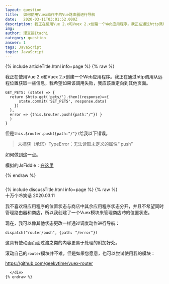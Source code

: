 ```yaml
---
layout: question
title:  如何使用Vuex动作中的Vue路由器进行导航
date:   2020-03-11T03:01:52.000Z
description: 我正在使用Vue 2.x和Vuex 2.x创建一个Web应用程序。我正在通过http调用从远程位置获取一些信息，我希望如果该调用失败，我应该重定向到其他页...
img: 
author: 理查德Itachi
category: question
answer: 1
tags: JavaScript
topic: JavaScript
---
```

<div class="article-root">
  <div class="article">
    {% include articleTitle.html info=page %}
    {% raw %}
    <div class="article-content"><p><font style="vertical-align: inherit;"><font style="vertical-align: inherit;">我正在使用Vue 2.x和Vuex 2.x创建一个Web应用程序。</font><font style="vertical-align: inherit;">我正在通过http调用从远程位置获取一些信息，我希望如果该调用失败，我应该重定向到其他页面。</font></font></p>

<pre><code>GET_PETS: (state) =&gt; {<font></font>
  return $http.get('pets/').then((response)=&gt;{<font></font>
      state.commit('SET_PETS', response.data)<font></font>
    })<font></font>
  },<font></font>
  error =&gt; {this.$router.push({path:"/"}) }<font></font>
  )<font></font>
}<font></font>
</code></pre>

<p><font style="vertical-align: inherit;"><font style="vertical-align: inherit;">但是</font></font><code>this.$router.push({path:"/"})</code><font style="vertical-align: inherit;"><font style="vertical-align: inherit;">给我以下错误。</font></font></p>

<blockquote>
  <p><font style="vertical-align: inherit;"><font style="vertical-align: inherit;">未捕获（承诺）TypeError：无法读取未定义的属性“ push”</font></font></p>
</blockquote>

<p><font style="vertical-align: inherit;"><font style="vertical-align: inherit;">如何做到这一点。</font></font></p>

<p><font style="vertical-align: inherit;"><font style="vertical-align: inherit;">模拟的JsFiddle：</font></font><a href="https://jsfiddle.net/pukx3heb/1/" rel="noreferrer"><font style="vertical-align: inherit;"><font style="vertical-align: inherit;">在这里</font></font></a></p></div>
    {% endraw %}
  </div>
  <p style="height: 0;width:0;overflow: hidden;"> 第578篇《如何使用Vuex动作中的Vue路由器进行导航》来自Winter(https://github.com/aiyld/aiyld.github.io)的站点</p>
  <div class="discuss-wrapper">
    {% include discussTitle.html info=page %}
    {% raw %}
    <div class="discuss-item">
        <div class="discuss-parent">
          <div class="discuss-meta">
            <span class="discuss-user">十万个冷笑话</span>
            <span class="discuss-time">2020.03.11</span>
          </div>
          <div class="discuss-comment"><p><font style="vertical-align: inherit;"><font style="vertical-align: inherit;">我不喜欢将应用程序的位置状态与商店中其余应用程序状态分开，并且不希望同时管理路由器和商店，所以我创建了一个Vuex模块来管理</font><font style="vertical-align: inherit;">商店</font></font><em><font style="vertical-align: inherit;"><font style="vertical-align: inherit;">内</font></font></em><font style="vertical-align: inherit;"><font style="vertical-align: inherit;">的</font><font style="vertical-align: inherit;">位置状态</font><font style="vertical-align: inherit;">。</font></font></p>

<p><font style="vertical-align: inherit;"><font style="vertical-align: inherit;">现在，我可以像其他状态更改一样通过调度动作进行导航：</font></font></p>

<pre><code>dispatch("router/push", {path: "/error"})
</code></pre>

<p><font style="vertical-align: inherit;"><font style="vertical-align: inherit;">这具有使动画页面过渡之类的内容更易于处理的附加好处。</font></font></p>

<p><font style="vertical-align: inherit;"><font style="vertical-align: inherit;">滚动自己的</font></font><code>router</code><font style="vertical-align: inherit;"><font style="vertical-align: inherit;">模块</font><font style="vertical-align: inherit;">并不难</font><font style="vertical-align: inherit;">，但是如果您愿意，也可以尝试使用我</font><font style="vertical-align: inherit;">的</font><font style="vertical-align: inherit;">模块：</font></font></p>

<p><a href="https://github.com/geekytime/vuex-router" rel="noreferrer"><font style="vertical-align: inherit;"><font style="vertical-align: inherit;">https://github.com/geekytime/vuex-router</font></font></a></p></div>
        </div>
        
      </div>
    {% endraw %}
  </div>
<div>
